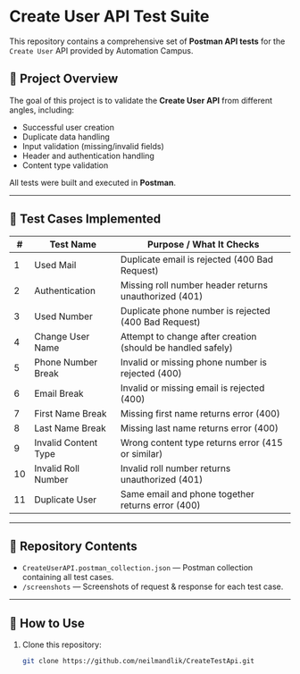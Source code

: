 # Create User API Test Suite

This repository contains a comprehensive set of **Postman API tests** for the `Create User` API provided by Automation Campus.

## 📌 Project Overview
The goal of this project is to validate the **Create User API** from different angles, including:
- Successful user creation
- Duplicate data handling
- Input validation (missing/invalid fields)
- Header and authentication handling
- Content type validation

All tests were built and executed in **Postman**.

---

## 🧪 Test Cases Implemented

| #   | Test Name            | Purpose / What It Checks                                    |
|-----|----------------------|------------------------------------------------------------|
| 1   | Used Mail            | Duplicate email is rejected (400 Bad Request)               |
| 2   | Authentication       | Missing roll number header returns unauthorized (401)       |
| 3   | Used Number          | Duplicate phone number is rejected (400 Bad Request)        |
| 4   | Change User Name     | Attempt to change after creation (should be handled safely) |
| 5   | Phone Number Break   | Invalid or missing phone number is rejected (400)           |
| 6   | Email Break          | Invalid or missing email is rejected (400)                  |
| 7   | First Name Break     | Missing first name returns error (400)                      |
| 8   | Last Name Break      | Missing last name returns error (400)                       |
| 9   | Invalid Content Type | Wrong content type returns error (415 or similar)           |
| 10  | Invalid Roll Number  | Invalid roll number returns unauthorized (401)              |
| 11  | Duplicate User       | Same email and phone together returns error (400)           |

---

## 📂 Repository Contents
- `CreateUserAPI.postman_collection.json` — Postman collection containing all test cases.
-  `/screenshots` — Screenshots of request & response for each test case.

---

## 🚀 How to Use
1. Clone this repository:
   ```bash
   git clone https://github.com/neilmandlik/CreateTestApi.git
